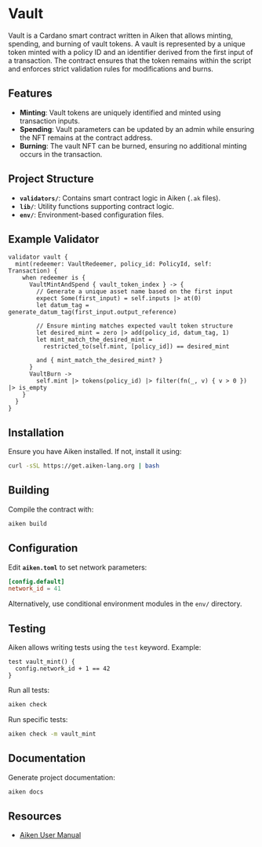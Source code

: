 # Vault

Vault is a Cardano smart contract written in Aiken that allows minting, spending, and burning of vault tokens. A vault is represented by a unique token minted with a policy ID and an identifier derived from the first input of a transaction. The contract ensures that the token remains within the script and enforces strict validation rules for modifications and burns.

## Features

- **Minting**: Vault tokens are uniquely identified and minted using transaction inputs.
- **Spending**: Vault parameters can be updated by an admin while ensuring the NFT remains at the contract address.
- **Burning**: The vault NFT can be burned, ensuring no additional minting occurs in the transaction.

## Project Structure

- **`validators/`**: Contains smart contract logic in Aiken (`.ak` files).
- **`lib/`**: Utility functions supporting contract logic.
- **`env/`**: Environment-based configuration files.

## Example Validator

```aiken
validator vault {
  mint(redeemer: VaultRedeemer, policy_id: PolicyId, self: Transaction) {
    when redeemer is {
      VaultMintAndSpend { vault_token_index } -> {
        // Generate a unique asset name based on the first input
        expect Some(first_input) = self.inputs |> at(0)
        let datum_tag = generate_datum_tag(first_input.output_reference)

        // Ensure minting matches expected vault token structure
        let desired_mint = zero |> add(policy_id, datum_tag, 1)
        let mint_match_the_desired_mint =
          restricted_to(self.mint, [policy_id]) == desired_mint

        and { mint_match_the_desired_mint? }
      }
      VaultBurn ->
        self.mint |> tokens(policy_id) |> filter(fn(_, v) { v > 0 }) |> is_empty
    }
  }
}
```

## Installation

Ensure you have Aiken installed. If not, install it using:

```sh
curl -sSL https://get.aiken-lang.org | bash
```

## Building

Compile the contract with:

```sh
aiken build
```

## Configuration

Edit **`aiken.toml`** to set network parameters:

```toml
[config.default]
network_id = 41
```

Alternatively, use conditional environment modules in the `env/` directory.

## Testing

Aiken allows writing tests using the `test` keyword. Example:

```aiken
test vault_mint() {
  config.network_id + 1 == 42
}
```

Run all tests:

```sh
aiken check
```

Run specific tests:

```sh
aiken check -m vault_mint
```

## Documentation

Generate project documentation:

```sh
aiken docs
```

## Resources

- [Aiken User Manual](https://aiken-lang.org)
